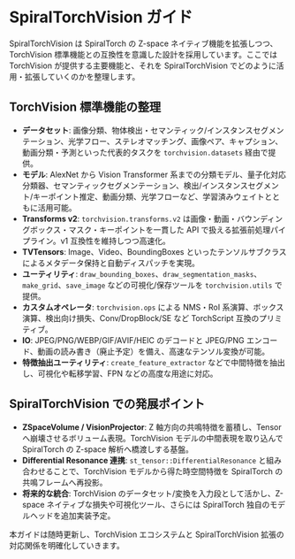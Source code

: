 # SpiralTorchVision ガイド

SpiralTorchVision は SpiralTorch の Z-space ネイティブ機能を拡張しつつ、TorchVision 標準機能との互換性を意識した設計を採用しています。ここでは TorchVision が提供する主要機能と、それを SpiralTorchVision でどのように活用・拡張していくのかを整理します。

## TorchVision 標準機能の整理
- **データセット**: 画像分類、物体検出・セマンティック/インスタンスセグメンテーション、光学フロー、ステレオマッチング、画像ペア、キャプション、動画分類・予測といった代表的タスクを `torchvision.datasets` 経由で提供。
- **モデル**: AlexNet から Vision Transformer 系までの分類モデル、量子化対応分類器、セマンティックセグメンテーション、検出/インスタンスセグメント/キーポイント推定、動画分類、光学フローなど、学習済みウェイトとともに活用可能。
- **Transforms v2**: `torchvision.transforms.v2` は画像・動画・バウンディングボックス・マスク・キーポイントを一貫した API で扱える拡張前処理パイプライン。v1 互換性を維持しつつ高速化。
- **TVTensors**: Image、Video、BoundingBoxes といったテンソルサブクラスによるメタデータ保持と自動ディスパッチを実現。
- **ユーティリティ**: `draw_bounding_boxes`、`draw_segmentation_masks`、`make_grid`、`save_image` などの可視化/保存ツールを `torchvision.utils` で提供。
- **カスタムオペレータ**: `torchvision.ops` による NMS・RoI 系演算、ボックス演算、検出向け損失、Conv/DropBlock/SE など TorchScript 互換のプリミティブ。
- **IO**: JPEG/PNG/WEBP/GIF/AVIF/HEIC のデコードと JPEG/PNG エンコード、動画の読み書き（廃止予定）を備え、高速なテンソル変換が可能。
- **特徴抽出ユーティリティ**: `create_feature_extractor` などで中間特徴を抽出し、可視化や転移学習、FPN などの高度な用途に対応。

## SpiralTorchVision での発展ポイント
- **ZSpaceVolume / VisionProjector**: Z 軸方向の共鳴特徴を蓄積し、Tensor へ崩壊させるボリューム表現。TorchVision モデルの中間表現を取り込んで SpiralTorch の Z-space 解析へ橋渡しする基盤。
- **Differential Resonance 連携**: `st_tensor::DifferentialResonance` と組み合わせることで、TorchVision モデルから得た時空間特徴を SpiralTorch の共鳴フレームへ再投影。
- **将来的な統合**: TorchVision のデータセット/変換を入力段として活かし、Z-space ネイティブな損失や可視化ツール、さらには SpiralTorch 独自のモデルヘッドを追加実装予定。

本ガイドは随時更新し、TorchVision エコシステムと SpiralTorchVision 拡張の対応関係を明確化していきます。
